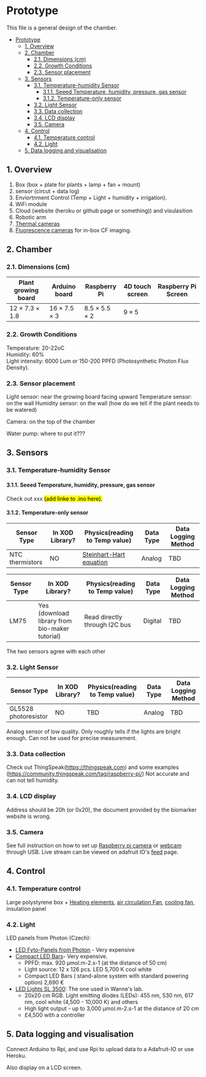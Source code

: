 # Prototype

This file is a general design of the chamber.

- [Prototype](#prototype)
  - [1. Overview](#1-overview)
  - [2. Chamber](#2-chamber)
    - [2.1. Dimensions (cm)](#21-dimensions-cm)
    - [2.2. Growth Conditions](#22-growth-conditions)
    - [2.3. Sensor placement](#23-sensor-placement)
  - [3. Sensors](#3-sensors)
    - [3.1. Temperature-humidity Sensor](#31-temperature-humidity-sensor)
      - [3.1.1. Seeed Temperature, humidity, pressure, gas sensor](#311-seeed-temperature-humidity-pressure-gas-sensor)
      - [3.1.2. Temperature-only sensor](#312-temperature-only-sensor)
    - [3.2. Light Sensor](#32-light-sensor)
    - [3.3. Data collection](#33-data-collection)
    - [3.4. LCD display](#34-lcd-display)
    - [3.5. Camera](#35-camera)
  - [4. Control](#4-control)
    - [4.1. Temperature control](#41-temperature-control)
    - [4.2. Light](#42-light)
  - [5. Data logging and visualisation](#5-data-logging-and-visualisation)

## 1. Overview

1. Box (box + plate for plants + lamp + fan + mount)
2. sensor (circut + data log)
3. Enviortnment Control (Temp + Light + humidity + irrigation).
4. WiFi module
5. Cloud (website (heroku or github page or something)) and visulasition  
6. Robotic arm
7. [Thermal cameras](http://plantphenotyping.com/products/plantscreen-imaging-sensors/#fluorcam)
8. [Fluorescence cameras](http://plantphenotyping.com/products/plantscreen-imaging-sensors/#fluorcam) for in-box CF imaging.

## 2. Chamber

### 2.1. Dimensions (cm)

| Plant growing board    | Arduino board        | Raspberry Pi          | 4D touch screen | Raspberry Pi Screen |
| ---------------------- | -------------------- | --------------------- | --------------- | ------------------- |
| $12\times7.3\times1.8$ | $16\times7.5\times3$ | $8.5\times5.5\times2$ | $9\times5$      |                     |

### 2.2. Growth Conditions

Temperature: 20-22oC  
Humidity: 60%  
Light intensity: 6000 Lum or 150-200 PPFD (Photosynthetic Photon Flux Density).  

### 2.3. Sensor placement

Light sensor: near the growing board facing upward
Temperature sensor: on the wall
Humidity sensor: on the wall (how do we tell if the plant needs to be watered)

Camera: on the top of the chamber

Water pump: where to put it???

## 3. Sensors

### 3.1. Temperature-humidity Sensor

#### 3.1.1. Seeed Temperature, humidity, pressure, gas sensor

Check out xxx <mark> (add linke to .ino here).

#### 3.1.2. Temperature-only sensor

| Sensor Type| In XOD Library? | Physics(reading to Temp value)| Data Type |   Data Logging Method|
| ---------- | --------- | -------- | -------- | ----------- |
| NTC thermistors    | NO       |   [Steinhart-Hart equation](https://learn.adafruit.com/thermistor/using-a-thermistor) | Analog     | TBD|

| Sensor Type| In XOD Library? | Physics(reading to Temp value)| Data Type |   Data Logging Method|
| ---------- | --------- | -------- | -------- | ----------- |
| LM75   | Yes (download library from bio-maker tutorial)       |   Read directly through I2C bus | Digital | TBD|

The two sensors agree with each other

### 3.2. Light Sensor

| Sensor Type| In XOD Library? | Physics(reading to Temp value)| Data Type |   Data Logging Method|
| ---------- | --------- | -------- | -------- | ----------- |
|GL5528 photoresistor| NO      |  TBD  | Analog | TBD|

Analog sensor of low quality. Only roughly tells if the lights are bright enough. Can not be used for precise measurement.

### 3.3. Data collection

Check out ThingSpeak(https://thingspeak.com) and some examples (https://community.thingspeak.com/tag/raspberry-pi/)
Not accurate and can not tell humidity. 

### 3.4. LCD display

Address should be 20h (or 0x20), the document provided by the biomarker website is wrong.

### 3.5. Camera

See full instruction on how to set up [Raspberry pi camera](../Code/Camera/instruction-PiCamera.md) or [webcam](../Code/Camera/instruction-Webcam.md) through USB. Live stream can be viewed on adafruit IO's [feed](https://io.adafruit.com/Deebug/feeds/pi-camera) page.

## 4. Control

### 4.1. Temperature control

Large polystyrene box +
[Heating elements](https://uk.rs-online.com/web/p/heating-elements/2995950/), [air circulation Fan](https://uk.rs-online.com/web/p/axial-fans/6688827/), [cooling fan](https://www.banggood.com/Geekcreit-12V-6A-DIY-Electronic-Semiconductor-Refrigerator-Radiator-Cooling-Equipment-p-1074404.html?akmClientCountry=CN&cur_warehouse=CN), insulation panel

### 4.2. Light

LED panels from Photon (Czech):
- [LED Fyto-Panels from Photon](http://led-growing-lights.com/products/led-fyto-panels/#downloads) - Very expensive
- [Compact LED Bars](http://led-growing-lights.com/products/led-bars/compact-led-bars/#details)- Very expensive. 
  - PPFD: max. 920 µmol.m-2.s-1 (at the distance of 50 cm)
  - Light source: 12 x 126 pcs. LED 5,700 K cool white
  - Compact LED Bars ( stand-alone system with standard powering option) 2,690 €
- [LED Lights SL 3500](http://led-growing-lights.com/products/led-lights-sl-3500/): The one used in Wanne's lab.
  - 20x20 cm RGB. Light emitting diodes (LEDs): 455 nm, 530 nm, 617 nm, cool white (4,500 - 10,000 K) and others
  -  High light output - up to 3,000 µmol.m-2.s-1 at the distance of 20 cm
  - £4,500 with a controller

## 5. Data logging and visualisation

Connect Arduino to Rpi, and use Rpi to upload data to a Adafruit-IO or use Heroku.

Also display on a LCD screen.